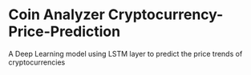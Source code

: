 # Coin Analyzer Cryptocurrency-Price-Prediction
A Deep Learning model using LSTM layer to predict the price trends of cryptocurrencies
